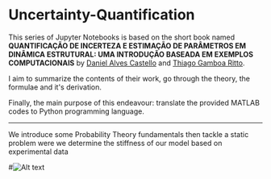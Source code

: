 # Uncertainty-Quantification

This series of Jupyter Notebooks is based on the short book named **QUANTIFICAÇÃO DE INCERTEZA E ESTIMAÇÃO DE PARÂMETROS EM DINÂMICA ESTRUTURAL: UMA INTRODUÇÃO BASEADA EM EXEMPLOS COMPUTACIONAIS** by <u>Daniel Alves Castello</u> and <u>Thiago Gamboa Ritto</u>.

I aim to summarize the contents of their work, go through the theory, the formulae and it's derivation. 

Finally, the main purpose of this endeavour: translate the provided MATLAB codes to Python programming language.

---

We introduce some Probability Theory fundamentals then tackle a static problem were we determine the stiffness of our model based on experimental data

#![Alt text](/animations/2D_Cavity_flow.gif "2D Cavity Flow")

